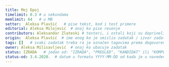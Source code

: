 ```yaml
---
title: Мој Број
timelimit: 0.3 # u sekundama
memlimit: 64   # u MB
setter:  Aleksa Plavšić   # pise tekst, kod i test primere
editorial: Aleksa Milojević  # onaj ko pise resenje
contributors: Aleksandar Zlateski # testeri, i ostali koji su doprineli zadatku
origin:  Aleksa Plavšić  # ime onog ko je smislio zadatak / izvor zadatka
tags: []   # svaki zadatak treba ra je označen tagovima prema dogovorenoj listi tagova
owner: Aleksa Milisavljević  # onaj ko ubacuje zadatak
status: IZRADA   # jedan od: "IZRADA", "PREGLED", "KANDIDAT" ili "KOMPLETAN".
status-od: 3.4.2020.  # datum u formatu YYYY-MM-DD od kada je u navedenom statusu
---
```


